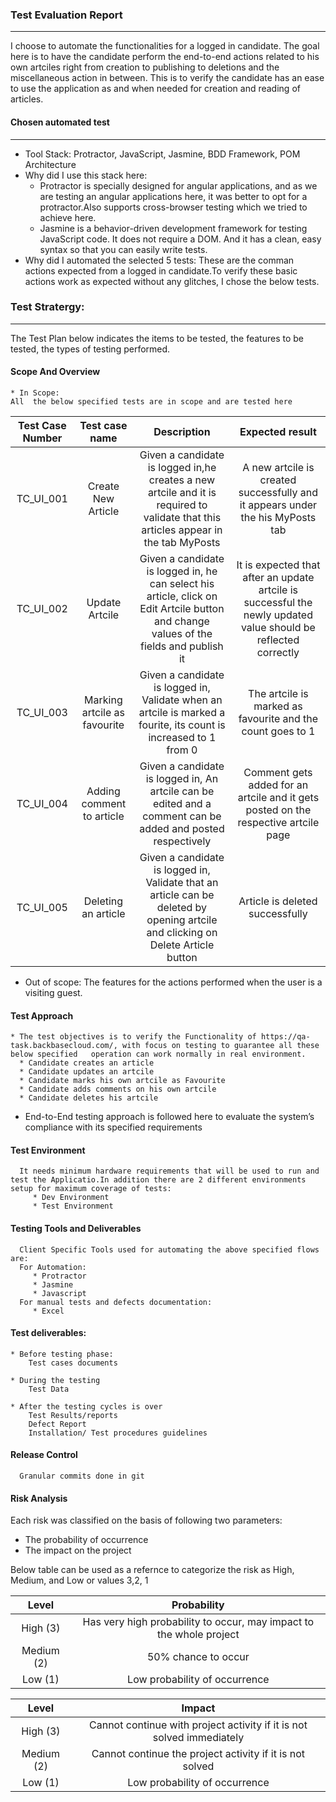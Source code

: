 ### Test Evaluation Report
-------------------------------
I choose to automate the functionalities for a logged in candidate. The goal here is to have the candidate perform the end-to-end actions related to his own artciles right from creation to publishing to deletions and the miscellaneous action in between.
This is to verify the candidate has an ease to use the application as and when needed for creation and reading of articles. 

#### Chosen automated test
-------------------------------
* Tool Stack: Protractor, JavaScript, Jasmine, BDD Framework, POM Architecture
* Why did I use this stack here: 
    * Protractor is specially designed for angular applications, and as we are testing an angular applications here, it was better to opt for a protractor.Also supports cross-browser testing which we tried to achieve here.
    * Jasmine is a behavior-driven development framework for testing JavaScript code. It does not require a DOM. And it has a clean, easy syntax so that you can easily write tests.
* Why did I automated the selected 5 tests: These are the comman actions expected from a logged in candidate.To verify these basic actions work as expected without any glitches, I chose the below tests.

### Test Stratergy:
-------------------------------
The Test Plan below indicates the items to be tested, the features to be tested, the types of testing performed.

#### Scope And Overview
    * In Scope:
    All  the below specified tests are in scope and are tested here
        
|Test Case Number|Test case name|Description|Expected result|
|:----------------:|:-------------:|:-----------:|:-------------:|
|TC_UI_001|Create New Article|Given a candidate is logged in,he creates a new artcile and it is required to validate that this articles appear in the tab MyPosts|A new artcile is created successfully and it appears under the his MyPosts tab|
|TC_UI_002|Update Artcile|Given a candidate is logged in, he can select his article, click on Edit Artcile button and change values of the fields and publish it|It is expected that after an update artcile is successful the newly updated value should be reflected correctly|
|TC_UI_003|Marking artcile as favourite|Given a candidate is logged in, Validate when an artcile is marked a fourite, its count is increased to 1 from 0|The artcile is marked as favourite and the count goes to 1|
|TC_UI_004|Adding comment to article|Given a candidate is logged in, An artcile can be edited and a comment can be added and posted respectively|Comment gets added for an artcile and it gets posted on the respective artcile page|
|TC_UI_005|Deleting an article|Given a candidate is logged in, Validate that an article can be deleted by opening artcile and clicking on Delete Article button|Article is deleted successfully|

   * Out of scope:
   The features for the actions performed when the user is a visiting guest. 
   
#### Test Approach

    * The test objectives is to verify the Functionality of https://qa-task.backbasecloud.com/, with focus on testing to guarantee all these below specified   operation can work normally in real environment.
      * Candidate creates an article
      * Candidate updates an artcile
      * Candidate marks his own artcile as Favourite
      * Candidate adds comments on his own artcile
      * Candidate deletes his artcile
   * End-to-End testing approach is followed here to evaluate the system’s compliance with its specified requirements

#### Test Environment

      It needs minimum hardware requirements that will be used to run and test the Applicatio.In addition there are 2 different environments setup for maximum coverage of tests:
         * Dev Environment
         * Test Environment

#### Testing Tools and Deliverables

      Client Specific Tools used for automating the above specified flows are:
      For Automation: 
         * Protractor
         * Jasmine
         * Javascript
      For manual tests and defects documentation:
         * Excel

#### Test deliverables:
    * Before testing phase:
        Test cases documents

    * During the testing
        Test Data

    * After the testing cycles is over
        Test Results/reports
        Defect Report
        Installation/ Test procedures guidelines

#### Release Control
      Granular commits done in git

#### Risk Analysis

   Each risk was classified on the basis of following two parameters:

   * The probability of occurrence
   * The impact on the project

Below table can be used as a refernce to categorize the risk  as High, Medium, and Low or values 3,2, 1

|Level|Probability|
|:----------------:|:-------------:|
|High (3)|Has very high probability to occur, may impact to the whole project|
|Medium (2)|50% chance to occur|
|Low (1)|Low probability of occurrence|
   
|Level|Impact|
|:----------------:|:-------------:|
|High (3)|Cannot continue with project activity if it is not solved immediately|
|Medium (2)|Cannot continue the project activity if it is not solved|
|Low (1)|Low probability of occurrence|


